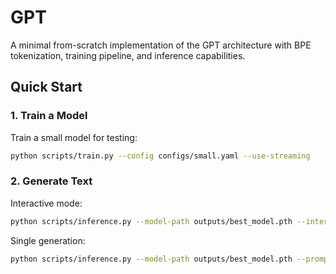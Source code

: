 # GPT

A minimal from-scratch implementation of the GPT architecture with BPE tokenization, training pipeline, and inference capabilities.

## Quick Start

### 1. Train a Model

Train a small model for testing:

```bash
python scripts/train.py --config configs/small.yaml --use-streaming
```

### 2. Generate Text

Interactive mode:

```bash
python scripts/inference.py --model-path outputs/best_model.pth --interactive
```

Single generation:

```bash
python scripts/inference.py --model-path outputs/best_model.pth --prompt "The future of AI" --max-tokens 100
```

